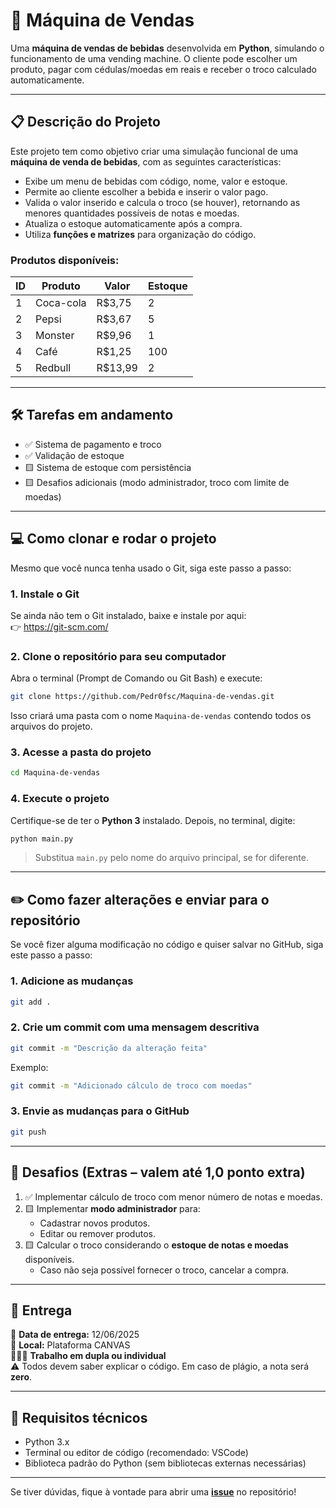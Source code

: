 # 🥤 Máquina de Vendas

Uma **máquina de vendas de bebidas** desenvolvida em **Python**, simulando o funcionamento de uma vending machine. O cliente pode escolher um produto, pagar com cédulas/moedas em reais e receber o troco calculado automaticamente.

---

## 📋 Descrição do Projeto

Este projeto tem como objetivo criar uma simulação funcional de uma **máquina de venda de bebidas**, com as seguintes características:

- Exibe um menu de bebidas com código, nome, valor e estoque.
- Permite ao cliente escolher a bebida e inserir o valor pago.
- Valida o valor inserido e calcula o troco (se houver), retornando as menores quantidades possíveis de notas e moedas.
- Atualiza o estoque automaticamente após a compra.
- Utiliza **funções e matrizes** para organização do código.

### Produtos disponíveis:

| ID | Produto    | Valor  | Estoque |
|----|------------|--------|---------|
| 1  | Coca-cola  | R$3,75 | 2       |
| 2  | Pepsi      | R$3,67 | 5       |
| 3  | Monster    | R$9,96 | 1       |
| 4  | Café       | R$1,25 | 100     |
| 5  | Redbull    | R$13,99| 2       |

---

## 🛠 Tarefas em andamento

- ✅ Sistema de pagamento e troco
- ✅ Validação de estoque
- 🟨 Sistema de estoque com persistência
- 🟨 Desafios adicionais (modo administrador, troco com limite de moedas)

---

## 💻 Como clonar e rodar o projeto

Mesmo que você nunca tenha usado o Git, siga este passo a passo:

### 1. Instale o Git

Se ainda não tem o Git instalado, baixe e instale por aqui:  
👉 https://git-scm.com/

### 2. Clone o repositório para seu computador

Abra o terminal (Prompt de Comando ou Git Bash) e execute:

```bash
git clone https://github.com/Pedr0fsc/Maquina-de-vendas.git
```

Isso criará uma pasta com o nome `Maquina-de-vendas` contendo todos os arquivos do projeto.

### 3. Acesse a pasta do projeto

```bash
cd Maquina-de-vendas
```

### 4. Execute o projeto

Certifique-se de ter o **Python 3** instalado. Depois, no terminal, digite:

```bash
python main.py
```

> Substitua `main.py` pelo nome do arquivo principal, se for diferente.

---

## ✏️ Como fazer alterações e enviar para o repositório

Se você fizer alguma modificação no código e quiser salvar no GitHub, siga este passo a passo:

### 1. Adicione as mudanças

```bash
git add .
```

### 2. Crie um commit com uma mensagem descritiva

```bash
git commit -m "Descrição da alteração feita"
```

Exemplo:
```bash
git commit -m "Adicionado cálculo de troco com moedas"
```

### 3. Envie as mudanças para o GitHub

```bash
git push
```

---

## 🧠 Desafios (Extras – valem até 1,0 ponto extra)

1. ✅ Implementar cálculo de troco com menor número de notas e moedas.
2. 🟨 Implementar **modo administrador** para:
   - Cadastrar novos produtos.
   - Editar ou remover produtos.
3. 🟨 Calcular o troco considerando o **estoque de notas e moedas** disponíveis.
   - Caso não seja possível fornecer o troco, cancelar a compra.

---

## 📅 Entrega

📌 **Data de entrega:** 12/06/2025  
📍 **Local:** Plataforma CANVAS  
🧑‍🤝‍🧑 **Trabalho em dupla ou individual**  
⚠️ Todos devem saber explicar o código. Em caso de plágio, a nota será **zero**.

---

## 📎 Requisitos técnicos

- Python 3.x
- Terminal ou editor de código (recomendado: VSCode)
- Biblioteca padrão do Python (sem bibliotecas externas necessárias)

---

Se tiver dúvidas, fique à vontade para abrir uma [**issue**](https://github.com/Pedr0fsc/Maquina-de-vendas/issues) no repositório!
